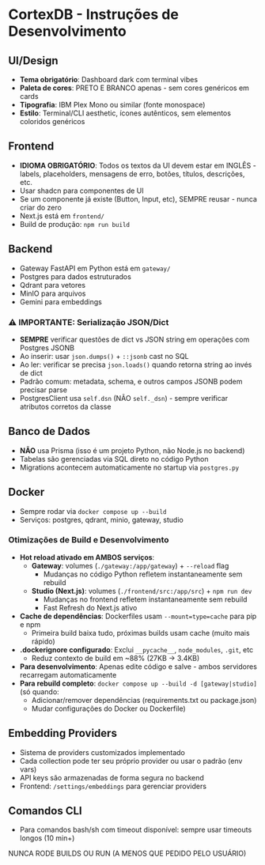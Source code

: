 # CortexDB - Instruções de Desenvolvimento

## UI/Design
- **Tema obrigatório**: Dashboard dark com terminal vibes
- **Paleta de cores**: PRETO E BRANCO apenas - sem cores genéricos em cards
- **Tipografia**: IBM Plex Mono ou similar (fonte monospace)
- **Estilo**: Terminal/CLI aesthetic, ícones autênticos, sem elementos coloridos genéricos

## Frontend
- **IDIOMA OBRIGATÓRIO**: Todos os textos da UI devem estar em INGLÊS - labels, placeholders, mensagens de erro, botões, títulos, descrições, etc.
- Usar shadcn para componentes de UI
- Se um componente já existe (Button, Input, etc), SEMPRE reusar - nunca criar do zero
- Next.js está em `frontend/`
- Build de produção: `npm run build`

## Backend
- Gateway FastAPI em Python está em `gateway/`
- Postgres para dados estruturados
- Qdrant para vetores
- MinIO para arquivos
- Gemini para embeddings

### ⚠️ IMPORTANTE: Serialização JSON/Dict
- **SEMPRE** verificar questões de dict vs JSON string em operações com Postgres JSONB
- Ao inserir: usar `json.dumps()` + `::jsonb` cast no SQL
- Ao ler: verificar se precisa `json.loads()` quando retorna string ao invés de dict
- Padrão comum: metadata, schema, e outros campos JSONB podem precisar parse
- PostgresClient usa `self.dsn` (NÃO `self._dsn`) - sempre verificar atributos corretos da classe

## Banco de Dados
- **NÃO** usa Prisma (isso é um projeto Python, não Node.js no backend)
- Tabelas são gerenciadas via SQL direto no código Python
- Migrations acontecem automaticamente no startup via `postgres.py`

## Docker
- Sempre rodar via `docker compose up --build`
- Serviços: postgres, qdrant, minio, gateway, studio

### Otimizações de Build e Desenvolvimento
- **Hot reload ativado em AMBOS serviços**:
  - **Gateway**: volumes (`./gateway:/app/gateway`) + `--reload` flag
    - Mudanças no código Python refletem instantaneamente sem rebuild
  - **Studio (Next.js)**: volumes (`./frontend/src:/app/src`) + `npm run dev`
    - Mudanças no frontend refletem instantaneamente sem rebuild
    - Fast Refresh do Next.js ativo
- **Cache de dependências**: Dockerfiles usam `--mount=type=cache` para pip e npm
  - Primeira build baixa tudo, próximas builds usam cache (muito mais rápido)
- **.dockerignore configurado**: Exclui `__pycache__`, `node_modules`, `.git`, etc
  - Reduz contexto de build em ~88% (27KB → 3.4KB)
- **Para desenvolvimento**: Apenas edite código e salve - ambos servidores recarregam automaticamente
- **Para rebuild completo**: `docker compose up --build -d [gateway|studio]` (só quando:
  - Adicionar/remover dependências (requirements.txt ou package.json)
  - Mudar configurações do Docker ou Dockerfile)

## Embedding Providers
- Sistema de providers customizados implementado
- Cada collection pode ter seu próprio provider ou usar o padrão (env vars)
- API keys são armazenadas de forma segura no backend
- Frontend: `/settings/embeddings` para gerenciar providers

## Comandos CLI
- Para comandos bash/sh com timeout disponível: sempre usar timeouts longos (10 min+)


NUNCA RODE BUILDS OU RUN (A MENOS QUE PEDIDO PELO USUÁRIO)